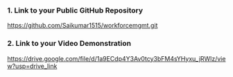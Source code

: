 ### 1. Link to your Public GitHub Repository
https://github.com/Saikumar1515/workforcemgmt.git

### 2. Link to your Video Demonstration
https://drive.google.com/file/d/1a9ECdp4Y3Av0tcy3bFM4sYHyxu_jRWlz/view?usp=drive_link